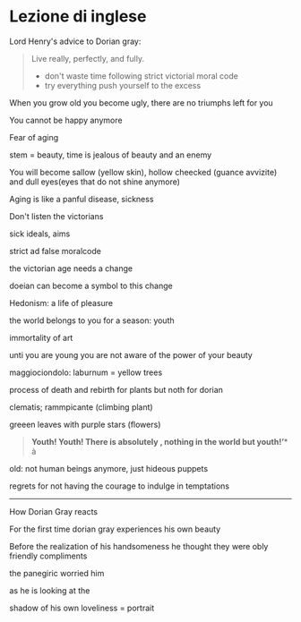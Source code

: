 # Lezione di inglese

Lord Henry's advice to Dorian gray:
> Live really, perfectly, and fully.
> * don't waste time following strict victorial moral code
> * try everything push yourself to the excess

When you grow old you become ugly, there are no triumphs left for you

You cannot be happy anymore

Fear of aging

stem = beauty, time is jealous of beauty and an enemy

You will become sallow (yellow skin), hollow cheecked (guance avvizite) and dull eyes(eyes that do not shine anymore)

Aging is like a panful disease, sickness

Don't listen the victorians

sick ideals, aims

strict ad false moralcode

the victorian age needs a change

doeian can become a symbol to this change


Hedonism: a life of pleasure

the world belongs to you for a season: youth

immortality of art


unti you are young you are not aware of the power of your beauty


maggiociondolo: laburnum   =   yellow trees


process of death and rebirth for plants but noth for dorian

clematis; rammpicante (climbing plant)

greeen leaves with purple stars (flowers)

> **Youth! Youth! There is absolutely , nothing in the world but youth!’***
à



old: not human beings anymore, just hideous puppets

regrets for not having the courage to indulge in temptations



---

How Dorian Gray reacts


For the first time dorian gray experiences his own beauty

Before the realization of his handsomeness he thought they were obly friendly compliments


the panegiric  worried him

as he is looking at the 

shadow of his own loveliness = portrait
<!--stackedit_data:
eyJoaXN0b3J5IjpbMTg3Njg0Njc4OCwzOTIyOTQ0ODNdfQ==
-->